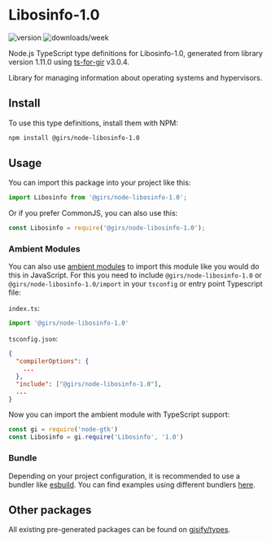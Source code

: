 
# Libosinfo-1.0

![version](https://img.shields.io/npm/v/@girs/node-libosinfo-1.0)
![downloads/week](https://img.shields.io/npm/dw/@girs/node-libosinfo-1.0)


Node.js TypeScript type definitions for Libosinfo-1.0, generated from library version 1.11.0 using [ts-for-gir](https://github.com/gjsify/ts-for-gir) v3.0.4.

Library for managing information about operating systems and hypervisors.

## Install

To use this type definitions, install them with NPM:
```bash
npm install @girs/node-libosinfo-1.0
```

## Usage

You can import this package into your project like this:
```ts
import Libosinfo from '@girs/node-libosinfo-1.0';
```

Or if you prefer CommonJS, you can also use this:
```ts
const Libosinfo = require('@girs/node-libosinfo-1.0');
```

### Ambient Modules

You can also use [ambient modules](https://github.com/gjsify/ts-for-gir/tree/main/packages/cli#ambient-modules) to import this module like you would do this in JavaScript.
For this you need to include `@girs/node-libosinfo-1.0` or `@girs/node-libosinfo-1.0/import` in your `tsconfig` or entry point Typescript file:

`index.ts`:
```ts
import '@girs/node-libosinfo-1.0'
```

`tsconfig.json`:
```json
{
  "compilerOptions": {
    ...
  },
  "include": ["@girs/node-libosinfo-1.0"],
  ...
}
```

Now you can import the ambient module with TypeScript support: 

```ts
const gi = require('node-gtk')
const Libosinfo = gi.require('Libosinfo', '1.0')
```


### Bundle

Depending on your project configuration, it is recommended to use a bundler like [esbuild](https://esbuild.github.io/). You can find examples using different bundlers [here](https://github.com/gjsify/ts-for-gir/tree/main/examples).

## Other packages

All existing pre-generated packages can be found on [gjsify/types](https://github.com/gjsify/types).

